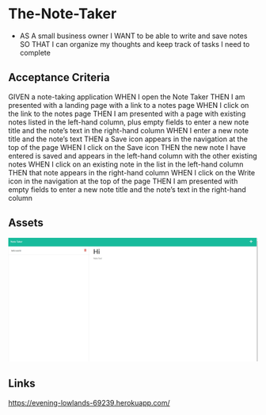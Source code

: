 # The-Note-Taker
* AS A small business owner
I WANT to be able to write and save notes
SO THAT I can organize my thoughts and keep track of tasks I need to complete

## Acceptance Criteria
GIVEN a note-taking application
WHEN I open the Note Taker
THEN I am presented with a landing page with a link to a notes page
WHEN I click on the link to the notes page
THEN I am presented with a page with existing notes listed in the left-hand column, plus empty fields to enter a new note title and the note’s text in the right-hand column
WHEN I enter a new note title and the note’s text
THEN a Save icon appears in the navigation at the top of the page
WHEN I click on the Save icon
THEN the new note I have entered is saved and appears in the left-hand column with the other existing notes
WHEN I click on an existing note in the list in the left-hand column
THEN that note appears in the right-hand column
WHEN I click on the Write icon in the navigation at the top of the page
THEN I am presented with empty fields to enter a new note title and the note’s text in the right-hand column

## Assets
![The text "Note Taker" is on the top of the screen. You click the plus sign at the top right of the screen to start a new note. After typing a title and a description of not you click the save icon. If you want to delete a saved not click the trash icon to delete the note.](./Develop/assets/Screenshot%202022-11-03%20111539.jpg)

## Links

https://evening-lowlands-69239.herokuapp.com/